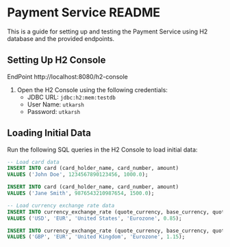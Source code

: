 # Payment Service README

This is a guide for setting up and testing the Payment Service using H2 database and the provided endpoints.

## Setting Up H2 Console
EndPoint http://localhost:8080/h2-console
1. Open the H2 Console using the following credentials:
   - JDBC URL: `jdbc:h2:mem:testdb`
   - User Name: `utkarsh`
   - Password: `utkarsh`

## Loading Initial Data

Run the following SQL queries in the H2 Console to load initial data:

```sql
-- Load card data
INSERT INTO card (card_holder_name, card_number, amount)
VALUES ('John Doe', 1234567890123456, 1000.0);

INSERT INTO card (card_holder_name, card_number, amount)
VALUES ('Jane Smith', 9876543210987654, 1500.0);

-- Load currency exchange rate data
INSERT INTO currency_exchange_rate (quote_currency, base_currency, quote_country, base_country, exchange_rate)
VALUES ('USD', 'EUR', 'United States', 'Eurozone', 0.85);

INSERT INTO currency_exchange_rate (quote_currency, base_currency, quote_country, base_country, exchange_rate)
VALUES ('GBP', 'EUR', 'United Kingdom', 'Eurozone', 1.15);
